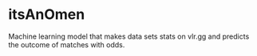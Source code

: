 # itsAnOmen
Machine learning model that makes data sets stats on vlr.gg and predicts the outcome of matches with odds.
